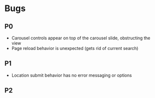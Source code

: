 # Bugs

## P0
* Carousel controls appear on top of the carousel slide, obstructing the view
* Page reload behavior is unexpected (gets rid of current search)

## P1
* Location submit behavior has no error messaging or options

## P2